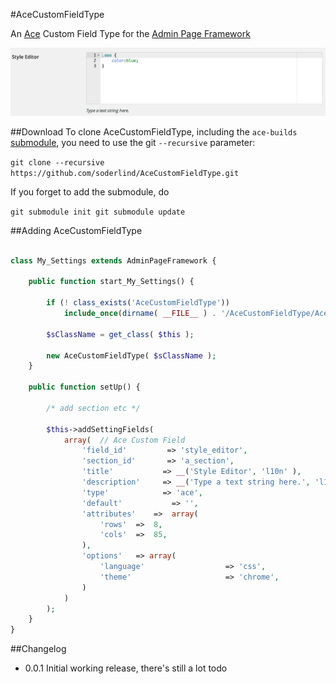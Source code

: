 #AceCustomFieldType

An [Ace](http://ace.c9.io/) Custom Field Type for the [Admin Page Framework](https://github.com/michaeluno/admin-page-framework)

![AceCustomFieldType](AceCustomFieldType.png)

##Download
To clone AceCustomFieldType, including the `ace-builds` [submodule](https://github.com/ajaxorg/ace-builds), you need to use the git `--recursive` parameter: 

`git clone --recursive https://github.com/soderlind/AceCustomFieldType.git`

If you forget to add the submodule, do

`
git submodule init
git submodule update
`


##Adding AceCustomFieldType

```php

class My_Settings extends AdminPageFramework {

    public function start_My_Settings() {

        if (! class_exists('AceCustomFieldType'))
            include_once(dirname( __FILE__ ) . '/AceCustomFieldType/AceCustomFieldType.php');

        $sClassName = get_class( $this );

        new AceCustomFieldType( $sClassName );
    }

    public function setUp() {

		/* add section etc */

        $this->addSettingFields(
            array(  // Ace Custom Field
                'field_id'         => 'style_editor',
                'section_id'       => 'a_section',
                'title'           => __('Style Editor', 'l10n' ),
                'description'     => __('Type a text string here.', 'l10n' ),
                'type'            => 'ace',
                'default'           => '',
                'attributes'    =>  array(
                    'rows'  =>  8,
                    'cols'  =>  85,
                ),
                'options'   => array(
        			'language'      			=> 'css',
        			'theme'         			=> 'chrome',
        		)
            )
        );
    }
}
```

##Changelog
* 0.0.1 Initial working release, there's still a lot todo


